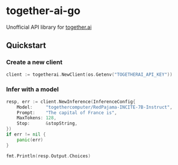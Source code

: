 # together-ai-go

Unofficial API library for [together.ai](https://together.ai)

## Quickstart

### Create a new client

```go
client := togetherai.NewClient(os.Getenv("TOGETHERAI_API_KEY"))
```

### Infer with a model

```go
resp, err := client.NewInference(InferenceConfig{
    Model:     "togethercomputer/RedPajama-INCITE-7B-Instruct",
    Prompt:    "The capital of France is",
    MaxTokens: 128,
    Stop:      &stopString,
})
if err != nil {
    panic(err)
}

fmt.Println(resp.Output.Choices)
```
